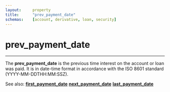 ```yaml
---
layout:     property
title:      "prev_payment_date"
schemas:    [account, derivative, loan, security]
---
```


# prev_payment_date

---

The **prev_payment_date** is the previous time interest on the account or loan was paid. It is in date-time format in accordance with the ISO 8601 standard (YYYY-MM-DDTHH:MM:SSZ).

See also:
[**first_payment_date**][fpd]
[**next_payment_date**][npd]
[**last_payment_date**][lpd]


[fpd]: https://github.com/suadelabs/fire/blob/master/documentation/properties/first_payment_date.md
[npd]: https://github.com/suadelabs/fire/blob/master/documentation/properties/next_payment_date.md
[lpd]: https://github.com/suadelabs/fire/blob/master/documentation/properties/last_payment_date.md
